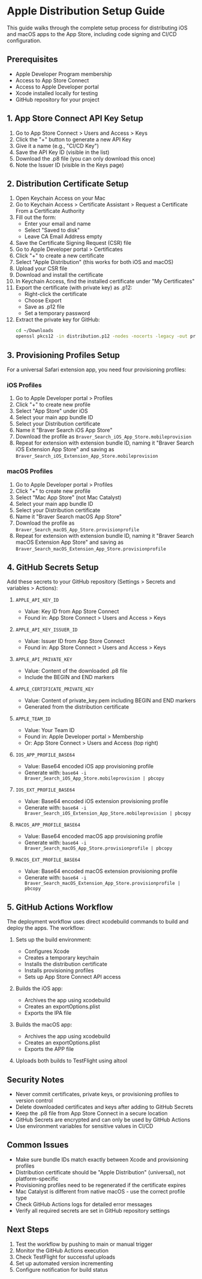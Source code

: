 # Apple Distribution Setup Guide

This guide walks through the complete setup process for distributing iOS and macOS apps to the App Store, including code signing and CI/CD configuration.

## Prerequisites
- Apple Developer Program membership
- Access to App Store Connect
- Access to Apple Developer portal
- Xcode installed locally for testing
- GitHub repository for your project

## 1. App Store Connect API Key Setup
1. Go to App Store Connect > Users and Access > Keys
2. Click the "+" button to generate a new API Key
3. Give it a name (e.g., "CI/CD Key")
4. Save the API Key ID (visible in the list)
5. Download the .p8 file (you can only download this once)
6. Note the Issuer ID (visible in the Keys page)

## 2. Distribution Certificate Setup
1. Open Keychain Access on your Mac
2. Go to Keychain Access > Certificate Assistant > Request a Certificate From a Certificate Authority
3. Fill out the form:
   - Enter your email and name
   - Select "Saved to disk"
   - Leave CA Email Address empty
4. Save the Certificate Signing Request (CSR) file
5. Go to Apple Developer portal > Certificates
6. Click "+" to create a new certificate
7. Select "Apple Distribution" (this works for both iOS and macOS)
8. Upload your CSR file
9. Download and install the certificate
10. In Keychain Access, find the installed certificate under "My Certificates"
11. Export the certificate (with private key) as .p12:
    - Right-click the certificate
    - Choose Export
    - Save as .p12 file
    - Set a temporary password
12. Extract the private key for GitHub:
    ```bash
    cd ~/Downloads
    openssl pkcs12 -in distribution.p12 -nodes -nocerts -legacy -out private_key.pem -passin pass:YOUR_PASSWORD
    ```

## 3. Provisioning Profiles Setup
For a universal Safari extension app, you need four provisioning profiles:

### iOS Profiles
1. Go to Apple Developer portal > Profiles
2. Click "+" to create new profile
3. Select "App Store" under iOS
4. Select your main app bundle ID
5. Select your Distribution certificate
6. Name it "Braver Search iOS App Store"
7. Download the profile as `Braver_Search_iOS_App_Store.mobileprovision`
8. Repeat for extension with extension bundle ID, naming it "Braver Search iOS Extension App Store" and saving as `Braver_Search_iOS_Extension_App_Store.mobileprovision`

### macOS Profiles
1. Go to Apple Developer portal > Profiles
2. Click "+" to create new profile
3. Select "Mac App Store" (not Mac Catalyst)
4. Select your main app bundle ID
5. Select your Distribution certificate
6. Name it "Braver Search macOS App Store"
7. Download the profile as `Braver_Search_macOS_App_Store.provisionprofile`
8. Repeat for extension with extension bundle ID, naming it "Braver Search macOS Extension App Store" and saving as `Braver_Search_macOS_Extension_App_Store.provisionprofile`

## 4. GitHub Secrets Setup
Add these secrets to your GitHub repository (Settings > Secrets and variables > Actions):

1. `APPLE_API_KEY_ID`
   - Value: Key ID from App Store Connect
   - Found in: App Store Connect > Users and Access > Keys

2. `APPLE_API_KEY_ISSUER_ID`
   - Value: Issuer ID from App Store Connect
   - Found in: App Store Connect > Users and Access > Keys

3. `APPLE_API_PRIVATE_KEY`
   - Value: Content of the downloaded .p8 file
   - Include the BEGIN and END markers

4. `APPLE_CERTIFICATE_PRIVATE_KEY`
   - Value: Content of private_key.pem including BEGIN and END markers
   - Generated from the distribution certificate

5. `APPLE_TEAM_ID`
   - Value: Your Team ID
   - Found in: Apple Developer portal > Membership
   - Or: App Store Connect > Users and Access (top right)

6. `IOS_APP_PROFILE_BASE64`
   - Value: Base64 encoded iOS app provisioning profile
   - Generate with: `base64 -i Braver_Search_iOS_App_Store.mobileprovision | pbcopy`

7. `IOS_EXT_PROFILE_BASE64`
   - Value: Base64 encoded iOS extension provisioning profile
   - Generate with: `base64 -i Braver_Search_iOS_Extension_App_Store.mobileprovision | pbcopy`

8. `MACOS_APP_PROFILE_BASE64`
   - Value: Base64 encoded macOS app provisioning profile
   - Generate with: `base64 -i Braver_Search_macOS_App_Store.provisionprofile | pbcopy`

9. `MACOS_EXT_PROFILE_BASE64`
   - Value: Base64 encoded macOS extension provisioning profile
   - Generate with: `base64 -i Braver_Search_macOS_Extension_App_Store.provisionprofile | pbcopy`

## 5. GitHub Actions Workflow
The deployment workflow uses direct xcodebuild commands to build and deploy the apps. The workflow:

1. Sets up the build environment:
   - Configures Xcode
   - Creates a temporary keychain
   - Installs the distribution certificate
   - Installs provisioning profiles
   - Sets up App Store Connect API access

2. Builds the iOS app:
   - Archives the app using xcodebuild
   - Creates an exportOptions.plist
   - Exports the IPA file

3. Builds the macOS app:
   - Archives the app using xcodebuild
   - Creates an exportOptions.plist
   - Exports the APP file

4. Uploads both builds to TestFlight using altool

## Security Notes
- Never commit certificates, private keys, or provisioning profiles to version control
- Delete downloaded certificates and keys after adding to GitHub Secrets
- Keep the .p8 file from App Store Connect in a secure location
- GitHub Secrets are encrypted and can only be used by GitHub Actions
- Use environment variables for sensitive values in CI/CD

## Common Issues
- Make sure bundle IDs match exactly between Xcode and provisioning profiles
- Distribution certificate should be "Apple Distribution" (universal), not platform-specific
- Provisioning profiles need to be regenerated if the certificate expires
- Mac Catalyst is different from native macOS - use the correct profile type
- Check GitHub Actions logs for detailed error messages
- Verify all required secrets are set in GitHub repository settings

## Next Steps
1. Test the workflow by pushing to main or manual trigger
2. Monitor the GitHub Actions execution
3. Check TestFlight for successful uploads
4. Set up automated version incrementing
5. Configure notification for build status 